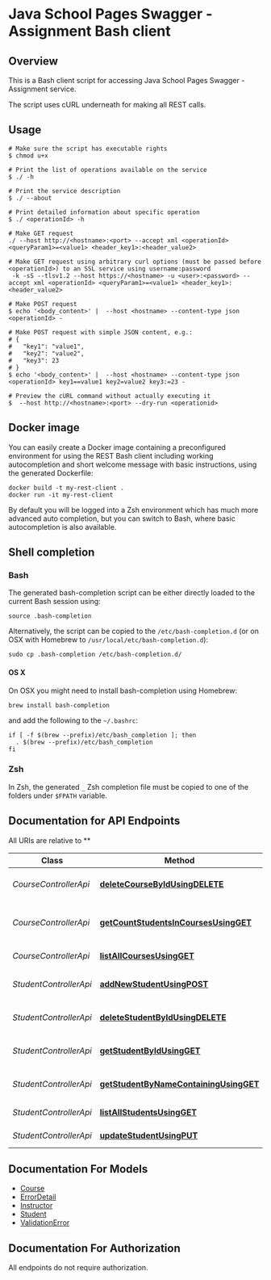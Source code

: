 # Java School Pages Swagger - Assignment Bash client

## Overview
This is a Bash client script for accessing Java School Pages Swagger - Assignment service.

The script uses cURL underneath for making all REST calls.

## Usage

```shell
# Make sure the script has executable rights
$ chmod u+x 

# Print the list of operations available on the service
$ ./ -h

# Print the service description
$ ./ --about

# Print detailed information about specific operation
$ ./ <operationId> -h

# Make GET request
./ --host http://<hostname>:<port> --accept xml <operationId> <queryParam1>=<value1> <header_key1>:<header_value2>

# Make GET request using arbitrary curl options (must be passed before <operationId>) to an SSL service using username:password
 -k -sS --tlsv1.2 --host https://<hostname> -u <user>:<password> --accept xml <operationId> <queryParam1>=<value1> <header_key1>:<header_value2>

# Make POST request
$ echo '<body_content>' |  --host <hostname> --content-type json <operationId> -

# Make POST request with simple JSON content, e.g.:
# {
#   "key1": "value1",
#   "key2": "value2",
#   "key3": 23
# }
$ echo '<body_content>' |  --host <hostname> --content-type json <operationId> key1==value1 key2=value2 key3:=23 -

# Preview the cURL command without actually executing it
$  --host http://<hostname>:<port> --dry-run <operationid>

```

## Docker image
You can easily create a Docker image containing a preconfigured environment
for using the REST Bash client including working autocompletion and short
welcome message with basic instructions, using the generated Dockerfile:

```shell
docker build -t my-rest-client .
docker run -it my-rest-client
```

By default you will be logged into a Zsh environment which has much more
advanced auto completion, but you can switch to Bash, where basic autocompletion
is also available.

## Shell completion

### Bash
The generated bash-completion script can be either directly loaded to the current Bash session using:

```shell
source .bash-completion
```

Alternatively, the script can be copied to the `/etc/bash-completion.d` (or on OSX with Homebrew to `/usr/local/etc/bash-completion.d`):

```shell
sudo cp .bash-completion /etc/bash-completion.d/
```

#### OS X
On OSX you might need to install bash-completion using Homebrew:
```shell
brew install bash-completion
```
and add the following to the `~/.bashrc`:

```shell
if [ -f $(brew --prefix)/etc/bash_completion ]; then
  . $(brew --prefix)/etc/bash_completion
fi
```

### Zsh
In Zsh, the generated `_` Zsh completion file must be copied to one of the folders under `$FPATH` variable.


## Documentation for API Endpoints

All URIs are relative to **

Class | Method | HTTP request | Description
------------ | ------------- | ------------- | -------------
*CourseControllerApi* | [**deleteCourseByIdUsingDELETE**](docs/CourseControllerApi.md#deletecoursebyidusingdelete) | **DELETE** /courses/courses/{courseid} | deletes Course by Id
*CourseControllerApi* | [**getCountStudentsInCoursesUsingGET**](docs/CourseControllerApi.md#getcountstudentsincoursesusingget) | **GET** /courses/studcount | returns Student Count in Courses
*CourseControllerApi* | [**listAllCoursesUsingGET**](docs/CourseControllerApi.md#listallcoursesusingget) | **GET** /courses/courses | returns all Courses
*StudentControllerApi* | [**addNewStudentUsingPOST**](docs/StudentControllerApi.md#addnewstudentusingpost) | **POST** /students/Student | Creates a new Student
*StudentControllerApi* | [**deleteStudentByIdUsingDELETE**](docs/StudentControllerApi.md#deletestudentbyidusingdelete) | **DELETE** /students/Student/{Studentid} | deletes Student by Id
*StudentControllerApi* | [**getStudentByIdUsingGET**](docs/StudentControllerApi.md#getstudentbyidusingget) | **GET** /students/Student/{StudentId} | returns Student by Id
*StudentControllerApi* | [**getStudentByNameContainingUsingGET**](docs/StudentControllerApi.md#getstudentbynamecontainingusingget) | **GET** /students/student/namelike/{name} | returns Student by Name
*StudentControllerApi* | [**listAllStudentsUsingGET**](docs/StudentControllerApi.md#listallstudentsusingget) | **GET** /students/students | returns all Students
*StudentControllerApi* | [**updateStudentUsingPUT**](docs/StudentControllerApi.md#updatestudentusingput) | **PUT** /students/Student/{Studentid} | Updates a Student


## Documentation For Models

 - [Course](docs/Course.md)
 - [ErrorDetail](docs/ErrorDetail.md)
 - [Instructor](docs/Instructor.md)
 - [Student](docs/Student.md)
 - [ValidationError](docs/ValidationError.md)


## Documentation For Authorization

 All endpoints do not require authorization.

